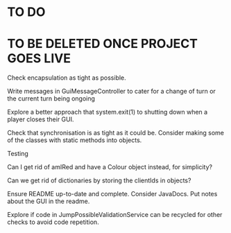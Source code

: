 TO DO
====

# TO BE DELETED ONCE PROJECT GOES LIVE

Check encapsulation as tight as possible.

Write messages in GuiMessageController to cater for a change of turn or the current turn being ongoing

Explore a better approach that system.exit(1) to shutting down when a player closes their GUI.

Check that synchronisation is as tight as it could be. Consider making some of the classes with static methods 
into objects.

Testing

Can I get rid of amIRed and have a Colour object instead, for simplicity?

Can we get rid of dictionaries by storing the clientIds in objects? 

Ensure README up-to-date and complete. Consider JavaDocs. Put notes about the GUI in the readme.

Explore if code in JumpPossibleValidationService can be recycled for other checks to avoid code repetition. 